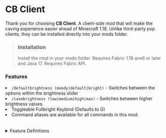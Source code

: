 # CB Client
Thank you for choosing **CB Client**. A client-side mod that will make the caving experience easier ahead of Minecraft 1.18. Unlike third-party pvp clients, they can be installed directly into your mods folder.

><h3>Installation</h3>
>Install the mod in your mods folder. Requires Fabric 1.18-pre6 or later and Java 17. Requires Fabric API.

<h3>Features</h3>
<li><code>/defaultbrightness (moody|default|bright)</code> - Switches between the options within the brightness slider
<li><code>/cavebrightness (low|medium|high|max)</code> - Switches between higher brightness values.
<li>Toggleable Fullbright Keybind (Defaults to G)
<li>Command aliases are available for all commands in this mod.</li>
<br>
<br>

<details>
  <summary>Feature Definitions</summary>

>* Low - 250% Brightness
>* Medium - 400% Brightness
>* High - 550% Brightness
>* Max - 700% Brightness

</details>